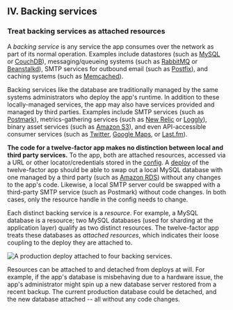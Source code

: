 ## IV. Backing services
### Treat backing services as attached resources

A *backing service* is any service the app consumes over the network as part of its normal operation.  Examples include datastores (such as [MySQL](https://dev.mysql.com/) or [CouchDB](http://couchdb.apache.org/)), messaging/queueing systems (such as [RabbitMQ](https://www.rabbitmq.com/) or [Beanstalkd](https://beanstalkd.github.io)), SMTP services for outbound email (such as [Postfix](http://www.postfix.org/)), and caching systems (such as [Memcached](https://memcached.org/)).

Backing services like the database are traditionally managed by the same systems administrators who deploy the app's runtime.  In addition to these locally-managed services, the app may also have services provided and managed by third parties.  Examples include SMTP services (such as [Postmark](https://postmarkapp.com/)), metrics-gathering services (such as [New Relic](https://newrelic.com/) or [Loggly](http://www.loggly.com/)), binary asset services (such as [Amazon S3](https://aws.amazon.com/s3/)), and even API-accessible consumer services (such as [Twitter](https://dev.twitter.com/), [Google Maps](https://developers.google.com/maps/), or [Last.fm](https://www.last.fm/api)).

**The code for a twelve-factor app makes no distinction between local and third party services.**  To the app, both are attached resources, accessed via a URL or other locator/credentials stored in the [config](./config).  A [deploy](./codebase) of the twelve-factor app should be able to swap out a local MySQL database with one managed by a third party (such as [Amazon RDS](https://aws.amazon.com/rds/)) without any changes to the app's code.  Likewise, a local SMTP server could be swapped with a third-party SMTP service (such as Postmark) without code changes.  In both cases, only the resource handle in the config needs to change.

Each distinct backing service is a *resource*.  For example, a MySQL database is a resource; two MySQL databases (used for sharding at the application layer) qualify as two distinct resources.  The twelve-factor app treats these databases as *attached resources*, which indicates their loose coupling to the deploy they are attached to.

<img src="/images/attached-resources.png" class="full" alt="A production deploy attached to four backing services." />

Resources can be attached to and detached from deploys at will.  For example, if the app's database is misbehaving due to a hardware issue, the app's administrator might spin up a new database server restored from a recent backup.  The current production database could be detached, and the new database attached -- all without any code changes.
